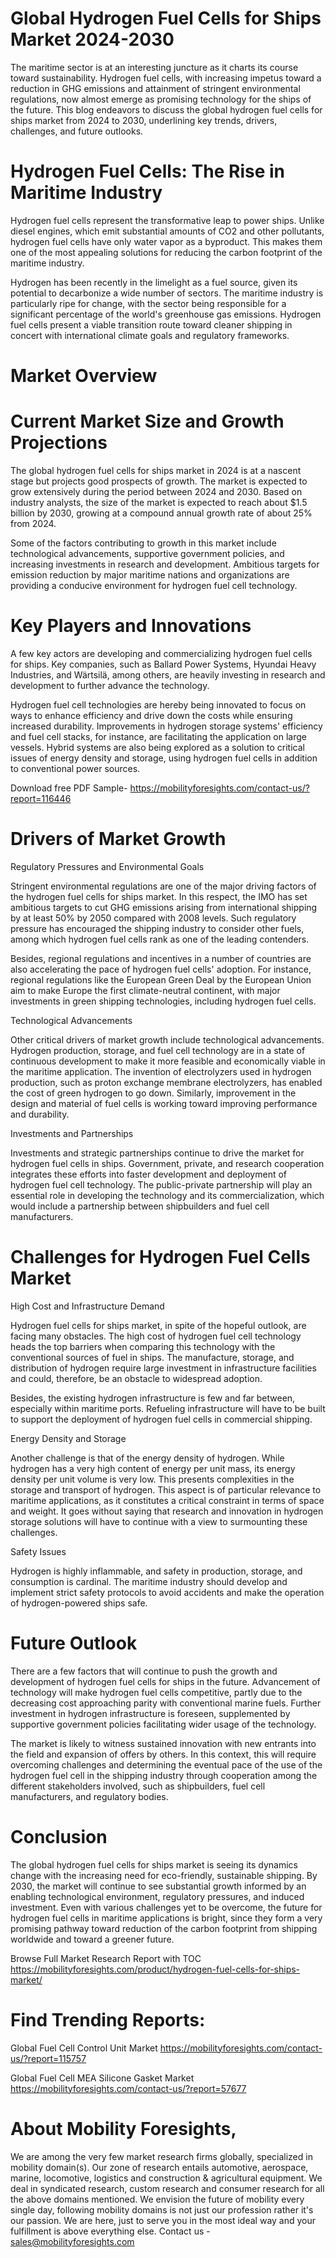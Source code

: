 # Global Hydrogen Fuel Cells for Ships Market 2024-2030

The maritime sector is at an interesting juncture as it charts its course toward sustainability. Hydrogen fuel cells, with increasing impetus toward a reduction in GHG emissions and attainment of stringent environmental regulations, now almost emerge as promising technology for the ships of the future. This blog endeavors to discuss the global hydrogen fuel cells for ships market from 2024 to 2030, underlining key trends, drivers, challenges, and future outlooks.

# Hydrogen Fuel Cells: The Rise in Maritime Industry

Hydrogen fuel cells represent the transformative leap to power ships. Unlike diesel engines, which emit substantial amounts of CO2 and other pollutants, hydrogen fuel cells have only water vapor as a byproduct. This makes them one of the most appealing solutions for reducing the carbon footprint of the maritime industry.

Hydrogen has been recently in the limelight as a fuel source, given its potential to decarbonize a wide number of sectors. The maritime industry is particularly ripe for change, with the sector being responsible for a significant percentage of the world's greenhouse gas emissions. Hydrogen fuel cells present a viable transition route toward cleaner shipping in concert with international climate goals and regulatory frameworks.

# Market Overview

# Current Market Size and Growth Projections

The global hydrogen fuel cells for ships market in 2024 is at a nascent stage but projects good prospects of growth. The market is expected to grow extensively during the period between 2024 and 2030. Based on industry analysts, the size of the market is expected to reach about $1.5 billion by 2030, growing at a compound annual growth rate of about 25% from 2024.

Some of the factors contributing to growth in this market include technological advancements, supportive government policies, and increasing investments in research and development. Ambitious targets for emission reduction by major maritime nations and organizations are providing a conducive environment for hydrogen fuel cell technology.

# Key Players and Innovations

A few key actors are developing and commercializing hydrogen fuel cells for ships. Key companies, such as Ballard Power Systems, Hyundai Heavy Industries, and Wärtsilä, among others, are heavily investing in research and development to further advance the technology.

Hydrogen fuel cell technologies are hereby being innovated to focus on ways to enhance efficiency and drive down the costs while ensuring increased durability. Improvements in hydrogen storage systems' efficiency and fuel cell stacks, for instance, are facilitating the application on large vessels. Hybrid systems are also being explored as a solution to critical issues of energy density and storage, using hydrogen fuel cells in addition to conventional power sources.

Download free PDF Sample- https://mobilityforesights.com/contact-us/?report=116446

# Drivers of Market Growth

Regulatory Pressures and Environmental Goals

Stringent environmental regulations are one of the major driving factors of the hydrogen fuel cells for ships market. In this respect, the IMO has set ambitious targets to cut GHG emissions arising from international shipping by at least 50% by 2050 compared with 2008 levels. Such regulatory pressure has encouraged the shipping industry to consider other fuels, among which hydrogen fuel cells rank as one of the leading contenders.

Besides, regional regulations and incentives in a number of countries are also accelerating the pace of hydrogen fuel cells' adoption. For instance, regional regulations like the European Green Deal by the European Union aim to make Europe the first climate-neutral continent, with major investments in green shipping technologies, including hydrogen fuel cells.

Technological Advancements

Other critical drivers of market growth include technological advancements. Hydrogen production, storage, and fuel cell technology are in a state of continuous development to make it more feasible and economically viable in the maritime application. The invention of electrolyzers used in hydrogen production, such as proton exchange membrane electrolyzers, has enabled the cost of green hydrogen to go down. Similarly, improvement in the design and material of fuel cells is working toward improving performance and durability.

Investments and Partnerships

Investments and strategic partnerships continue to drive the market for hydrogen fuel cells in ships. Government, private, and research cooperation integrates these efforts into faster development and deployment of hydrogen fuel cell technology. The public-private partnership will play an essential role in developing the technology and its commercialization, which would include a partnership between shipbuilders and fuel cell manufacturers.

# Challenges for Hydrogen Fuel Cells Market

High Cost and Infrastructure Demand

Hydrogen fuel cells for ships market, in spite of the hopeful outlook, are facing many obstacles. The high cost of hydrogen fuel cell technology heads the top barriers when comparing this technology with the conventional sources of fuel in ships. The manufacture, storage, and distribution of hydrogen require large investment in infrastructure facilities and could, therefore, be an obstacle to widespread adoption.

Besides, the existing hydrogen infrastructure is few and far between, especially within maritime ports. Refueling infrastructure will have to be built to support the deployment of hydrogen fuel cells in commercial shipping.

Energy Density and Storage

Another challenge is that of the energy density of hydrogen. While hydrogen has a very high content of energy per unit mass, its energy density per unit volume is very low. This presents complexities in the storage and transport of hydrogen. This aspect is of particular relevance to maritime applications, as it constitutes a critical constraint in terms of space and weight. It goes without saying that research and innovation in hydrogen storage solutions will have to continue with a view to surmounting these challenges.

Safety Issues

Hydrogen is highly inflammable, and safety in production, storage, and consumption is cardinal. The maritime industry should develop and implement strict safety protocols to avoid accidents and make the operation of hydrogen-powered ships safe.

# Future Outlook

There are a few factors that will continue to push the growth and development of hydrogen fuel cells for ships in the future. Advancement of technology will make hydrogen fuel cells competitive, partly due to the decreasing cost approaching parity with conventional marine fuels. Further investment in hydrogen infrastructure is foreseen, supplemented by supportive government policies facilitating wider usage of the technology.

The market is likely to witness sustained innovation with new entrants into the field and expansion of offers by others. In this context, this will require overcoming challenges and determining the eventual pace of the use of the hydrogen fuel cell in the shipping industry through cooperation among the different stakeholders involved, such as shipbuilders, fuel cell manufacturers, and regulatory bodies.

# Conclusion

The global hydrogen fuel cells for ships market is seeing its dynamics change with the increasing need for eco-friendly, sustainable shipping. By 2030, the market will continue to see substantial growth informed by an enabling technological environment, regulatory pressures, and induced investment. Even with various challenges yet to be overcome, the future for hydrogen fuel cells in maritime applications is bright, since they form a very promising pathway toward reduction of the carbon footprint from shipping worldwide and toward a greener future.

Browse Full Market Research Report with TOC https://mobilityforesights.com/product/hydrogen-fuel-cells-for-ships-market/

# Find Trending Reports:

Global Fuel Cell Control Unit Market https://mobilityforesights.com/contact-us/?report=115757


Global Fuel Cell MEA Silicone Gasket Market https://mobilityforesights.com/contact-us/?report=57677



# About Mobility Foresights,
We are among the very few market research firms globally, specialized in mobility domain(s). Our zone of research entails automotive, aerospace, marine, locomotive, logistics and construction & agricultural equipment. We deal in syndicated research, custom research and consumer research for all the above domains mentioned.
We envision the future of mobility every single day, following mobility domains is not just our profession rather it's our passion. We are here, just to serve you in the most ideal way and your fulfillment is above everything else. Contact us -  sales@mobilityforesights.com
